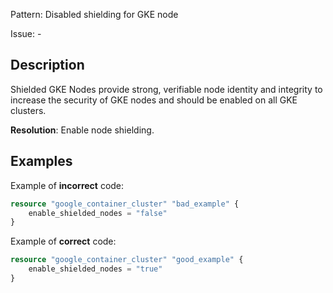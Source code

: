 Pattern: Disabled shielding for GKE node

Issue: -

## Description

Shielded GKE Nodes provide strong, verifiable node identity and integrity to increase the security of GKE nodes and should be enabled on all GKE clusters.

**Resolution**: Enable node shielding.

## Examples

Example of **incorrect** code:

```terraform
resource "google_container_cluster" "bad_example" {
	enable_shielded_nodes = "false"
}
```

Example of **correct** code:

```terraform
resource "google_container_cluster" "good_example" {
	enable_shielded_nodes = "true"
}
```
